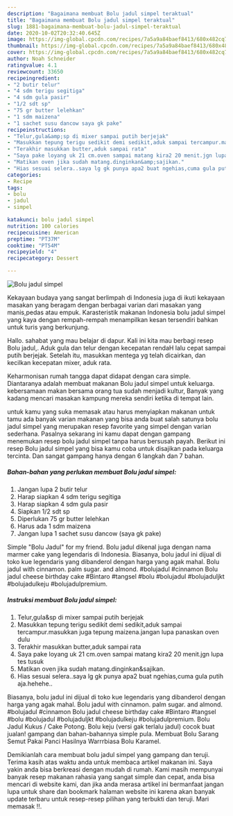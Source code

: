 ```yaml
---
description: "Bagaimana membuat Bolu jadul simpel teraktual"
title: "Bagaimana membuat Bolu jadul simpel teraktual"
slug: 1881-bagaimana-membuat-bolu-jadul-simpel-teraktual
date: 2020-10-02T20:32:40.645Z
image: https://img-global.cpcdn.com/recipes/7a5a9a84baef8413/680x482cq70/bolu-jadul-simpel-foto-resep-utama.jpg
thumbnail: https://img-global.cpcdn.com/recipes/7a5a9a84baef8413/680x482cq70/bolu-jadul-simpel-foto-resep-utama.jpg
cover: https://img-global.cpcdn.com/recipes/7a5a9a84baef8413/680x482cq70/bolu-jadul-simpel-foto-resep-utama.jpg
author: Noah Schneider
ratingvalue: 4.1
reviewcount: 33650
recipeingredient:
- "2 butir telur"
- "4 sdm terigu segitiga"
- "4 sdm gula pasir"
- "1/2 sdt sp"
- "75 gr butter lelehkan"
- "1 sdm maizena"
- "1 sachet susu dancow saya gk pake"
recipeinstructions:
- "Telur,gula&amp;sp di mixer sampai putih berjejak"
- "Masukkan tepung terigu sedikit demi sedikit,aduk sampai tercampur.masukkan juga tepung maizena.jangan lupa panaskan oven dulu"
- "Terakhir masukkan butter,aduk sampai rata"
- "Saya pake loyang uk 21 cm.oven sampai matang kira2 20 menit.jgn lupa tes tusuk"
- "Matikan oven jika sudah matang.dinginkan&amp;sajikan."
- "Hias sesuai selera..saya lg gk punya apa2 buat ngehias,cuma gula putih aja.hehehe.."
categories:
- Recipe
tags:
- bolu
- jadul
- simpel

katakunci: bolu jadul simpel 
nutrition: 100 calories
recipecuisine: American
preptime: "PT37M"
cooktime: "PT54M"
recipeyield: "4"
recipecategory: Dessert

---
```



![Bolu jadul simpel](https://img-global.cpcdn.com/recipes/7a5a9a84baef8413/680x482cq70/bolu-jadul-simpel-foto-resep-utama.jpg)

Kekayaan budaya yang sangat berlimpah di Indonesia juga di ikuti kekayaan masakan yang beragam dengan berbagai varian dari masakan yang manis,pedas atau empuk. Karasteristik makanan Indonesia bolu jadul simpel yang kaya dengan rempah-rempah menampilkan kesan tersendiri bahkan untuk turis yang berkunjung.


Hallo. sahabat yang mau belajar di dapur. Kali ini kita mau berbagi resep Bolu jadul,. Aduk gula dan telur dengan kecepatan rendaH lalu cepat sampai putih berjejak. Setelah itu, masukkan mentega yg telah dicairkan, dan kecilkan kecepatan mixer, aduk rata.

Keharmonisan rumah tangga dapat didapat dengan cara simple. Diantaranya adalah membuat makanan Bolu jadul simpel untuk keluarga. kebersamaan makan bersama orang tua sudah menjadi kultur, Banyak yang kadang mencari masakan kampung mereka sendiri ketika di tempat lain.

untuk kamu yang suka memasak atau harus menyiapkan makanan untuk tamu ada banyak varian makanan yang bisa anda buat salah satunya bolu jadul simpel yang merupakan resep favorite yang simpel dengan varian sederhana. Pasalnya sekarang ini kamu dapat dengan gampang menemukan resep bolu jadul simpel tanpa harus bersusah payah.
Berikut ini resep Bolu jadul simpel yang bisa kamu coba untuk disajikan pada keluarga tercinta. Dan sangat gampang hanya dengan 6 langkah dan 7 bahan.


<!--inarticleads1-->

##### Bahan-bahan yang perlukan membuat Bolu jadul simpel:

1. Jangan lupa 2 butir telur
1. Harap siapkan 4 sdm terigu segitiga
1. Harap siapkan 4 sdm gula pasir
1. Siapkan 1/2 sdt sp
1. Diperlukan 75 gr butter lelehkan
1. Harus ada 1 sdm maizena
1. Jangan lupa 1 sachet susu dancow (saya gk pake)


Simple &#34;Bolu Jadul&#34; for my friend. Bolu jadul dikenal juga dengan nama marmer cake yang legendaris di Indonesia. Biasanya, bolu jadul ini dijual di toko kue legendaris yang dibanderol dengan harga yang agak mahal. Bolu jadul with cinnamon. palm sugar. and almond. #bolujadul #cinnamon Bolu jadul cheese birthday cake #Bintaro #tangsel #bolu #bolujadul #bolujaduljkt #bolujadulkeju #bolujadulpremium. 

<!--inarticleads2-->

##### Instruksi membuat  Bolu jadul simpel:

1. Telur,gula&amp;sp di mixer sampai putih berjejak
1. Masukkan tepung terigu sedikit demi sedikit,aduk sampai tercampur.masukkan juga tepung maizena.jangan lupa panaskan oven dulu
1. Terakhir masukkan butter,aduk sampai rata
1. Saya pake loyang uk 21 cm.oven sampai matang kira2 20 menit.jgn lupa tes tusuk
1. Matikan oven jika sudah matang.dinginkan&amp;sajikan.
1. Hias sesuai selera..saya lg gk punya apa2 buat ngehias,cuma gula putih aja.hehehe..


Biasanya, bolu jadul ini dijual di toko kue legendaris yang dibanderol dengan harga yang agak mahal. Bolu jadul with cinnamon. palm sugar. and almond. #bolujadul #cinnamon Bolu jadul cheese birthday cake #Bintaro #tangsel #bolu #bolujadul #bolujaduljkt #bolujadulkeju #bolujadulpremium. Bolu Jadul Kukus / Cake Potong. Bolu keju (versi gak terlalu jadul) cocok buat jualan! gampang dan bahan-bahannya simple pula. Membuat Bolu Sarang Semut Pakai Panci Hasilnya Warrrbiasa Bolu Karamel. 

Demikianlah cara membuat bolu jadul simpel yang gampang dan teruji. Terima kasih atas waktu anda untuk membaca artikel makanan ini. Saya yakin anda bisa berkreasi dengan mudah di rumah. Kami masih mempunyai banyak resep makanan rahasia yang sangat simple dan cepat, anda bisa mencari di website kami, dan jika anda merasa artikel ini bermanfaat jangan lupa untuk share dan bookmark halaman website ini karena akan banyak update terbaru untuk resep-resep pilihan yang terbukti dan teruji. Mari memasak !!. 
